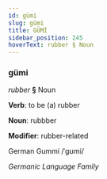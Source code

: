 ```yaml
---
id: gümi
slug: gümi
title: GÜMİ
sidebar_position: 245
hoverText: rubber § Noun
---
```


### gümi

*rubber* **§** Noun

**Verb**: to be (a) rubber

**Noun**: rubbber

**Modifier**: rubber-related

German Gummi /ˈɡʊmi/

*Germanic Language Family*